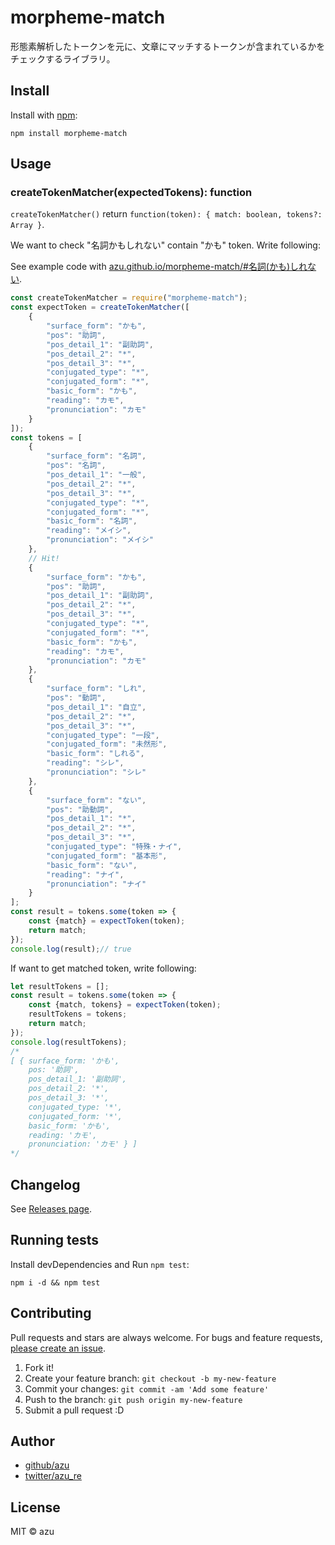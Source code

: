 # morpheme-match

形態素解析したトークンを元に、文章にマッチするトークンが含まれているかをチェックするライブラリ。

## Install

Install with [npm](https://www.npmjs.com/):

    npm install morpheme-match

## Usage

### createTokenMatcher(expectedTokens): function

`createTokenMatcher()` return `function(token): { match: boolean, tokens?: Array }`.

We want to check "名詞かもしれない" contain "かも" token. 
Write following:

See example code with [azu.github.io/morpheme-match/#名詞(かも)しれない](http://azu.github.io/morpheme-match/#名詞(かも)しれない).

```js
const createTokenMatcher = require("morpheme-match");
const expectToken = createTokenMatcher([
    {
        "surface_form": "かも",
        "pos": "助詞",
        "pos_detail_1": "副助詞",
        "pos_detail_2": "*",
        "pos_detail_3": "*",
        "conjugated_type": "*",
        "conjugated_form": "*",
        "basic_form": "かも",
        "reading": "カモ",
        "pronunciation": "カモ"
    }
]);
const tokens = [
    {
        "surface_form": "名詞",
        "pos": "名詞",
        "pos_detail_1": "一般",
        "pos_detail_2": "*",
        "pos_detail_3": "*",
        "conjugated_type": "*",
        "conjugated_form": "*",
        "basic_form": "名詞",
        "reading": "メイシ",
        "pronunciation": "メイシ"
    },
    // Hit!
    {
        "surface_form": "かも",
        "pos": "助詞",
        "pos_detail_1": "副助詞",
        "pos_detail_2": "*",
        "pos_detail_3": "*",
        "conjugated_type": "*",
        "conjugated_form": "*",
        "basic_form": "かも",
        "reading": "カモ",
        "pronunciation": "カモ"
    },
    {
        "surface_form": "しれ",
        "pos": "動詞",
        "pos_detail_1": "自立",
        "pos_detail_2": "*",
        "pos_detail_3": "*",
        "conjugated_type": "一段",
        "conjugated_form": "未然形",
        "basic_form": "しれる",
        "reading": "シレ",
        "pronunciation": "シレ"
    },
    {
        "surface_form": "ない",
        "pos": "助動詞",
        "pos_detail_1": "*",
        "pos_detail_2": "*",
        "pos_detail_3": "*",
        "conjugated_type": "特殊・ナイ",
        "conjugated_form": "基本形",
        "basic_form": "ない",
        "reading": "ナイ",
        "pronunciation": "ナイ"
    }
];
const result = tokens.some(token => {
    const {match} = expectToken(token);
    return match;
});
console.log(result);// true
```

If want to get matched token, write following:


```js
let resultTokens = [];
const result = tokens.some(token => {
    const {match, tokens} = expectToken(token);
    resultTokens = tokens;
    return match;
});
console.log(resultTokens);
/*
[ { surface_form: 'かも',
    pos: '助詞',
    pos_detail_1: '副助詞',
    pos_detail_2: '*',
    pos_detail_3: '*',
    conjugated_type: '*',
    conjugated_form: '*',
    basic_form: 'かも',
    reading: 'カモ',
    pronunciation: 'カモ' } ]
*/
```

## Changelog

See [Releases page](https://github.com/azu/morpheme-match/releases).

## Running tests

Install devDependencies and Run `npm test`:

    npm i -d && npm test

## Contributing

Pull requests and stars are always welcome.
For bugs and feature requests, [please create an issue](https://github.com/azu/morpheme-match/issues).

1. Fork it!
2. Create your feature branch: `git checkout -b my-new-feature`
3. Commit your changes: `git commit -am 'Add some feature'`
4. Push to the branch: `git push origin my-new-feature`
5. Submit a pull request :D

## Author

- [github/azu](https://github.com/azu)
- [twitter/azu_re](http://twitter.com/azu_re)

## License

MIT © azu
